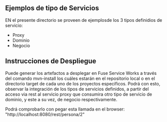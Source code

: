 Ejemplos de tipo de Servicios
------------------------------
EN el presente directorio se proveen de ejemplosde los 3 tipos definidios de servicio:
- Proxy
- Dominio
- Negocio

Instrucciones de Despliegue
----------------------------
Puede generar los artefactos a desplegar en Fuse Service Works a través del comando mvn-install los cuáles estarán en el repositorio local o en 
el directorio target de cada uno de los proyectos específicos.
Podrá con esto, observar la integración de los tipos de servicios definidos, a partir del acceso via rest al servicio proxy
que consumira otro tipo de servicio de dominio, y este a su vez, de negocio respectivamente.

Podrá comprobarlo con pegar esta llamada en el browser:
"http://localhost:8080/rest/persona/2"
